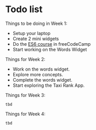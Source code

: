 # Todo list

Things to be doing in Week 1:

* Setup your laptop
* Create 2 mini widgets
* Do the [ES6 course](https://www.freecodecamp.org/learn/javascript-algorithms-and-data-structures/#es6) in freeCodeCamp
* Start working on the Words Widget

Things for Week 2:

* Work on the words widget.
* Explore more concepts.
* Complete the words widget.
* Start exploring the Taxi Rank App.

Things for Week 3:

`tbd`

Things for Week 4:

`tbd`

